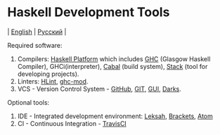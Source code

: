 # Haskell Development Tools
| [English](README.md) | [Русский](README.ru.md) |

Required software:
  1. Compilers: [Haskell Platform](https://www.haskell.org/platform/) which includes [GHC](https://www.haskell.org/ghc/download) (Glasgow Haskell Compiler), GHCi(interpreter), [Cabal](https://www.haskell.org/cabal/download.html) (build system), [Stack](https://docs.haskellstack.org/en/stable/README/) (tool for developing projects).
  2. Linters: [HLint](https://hackage.haskell.org/package/hlint), [ghc-mod](http://www.mew.org/~kazu/proj/ghc-mod/en/).
  3. VCS - Version Control System - [GitHub](https://github.com/), [GIT](https://git-scm.com/), [GUI](https://desktop.github.com/), [Darks](http://darcs.net/).

Optional tools:
  1. IDE - Integrated development environment: [Leksah](http://leksah.org/), [Brackets](http://brackets.io/), [Atom](https://atom.io/)
  2. CI - Continuous Integration - [TravisCI](https://travis-ci.org/)
